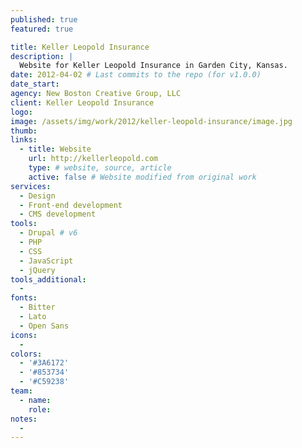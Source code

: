 ```yaml
---
published: true
featured: true

title: Keller Leopold Insurance
description: |
  Website for Keller Leopold Insurance in Garden City, Kansas.
date: 2012-04-02 # Last commits to the repo (for v1.0.0)
date_start:
agency: New Boston Creative Group, LLC
client: Keller Leopold Insurance
logo:
image: /assets/img/work/2012/keller-leopold-insurance/image.jpg
thumb:
links:
  - title: Website
    url: http://kellerleopold.com
    type: # website, source, article
    active: false # Website modified from original work
services:
  - Design
  - Front-end development
  - CMS development
tools:
  - Drupal # v6
  - PHP
  - CSS
  - JavaScript
  - jQuery
tools_additional:
  -
fonts:
  - Bitter
  - Lato
  - Open Sans
icons:
  -
colors:
  - '#3A6172'
  - '#853734'
  - '#C59238'
team:
  - name:
    role:
notes:
  -
---
```

